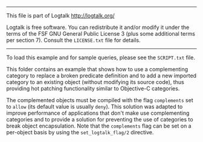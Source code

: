 ________________________________________________________________________

This file is part of Logtalk <http://logtalk.org/>  

Logtalk is free software. You can redistribute it and/or modify it under
the terms of the FSF GNU General Public License 3  (plus some additional
terms per section 7).        Consult the `LICENSE.txt` file for details.
________________________________________________________________________


To load this example and for sample queries, please see the `SCRIPT.txt`
file.

This folder contains an example that shows how to use a complementing
category to replace a broken predicate definition and to add a new imported
category to an existing object (without modifying its source code), thus
providing hot patching functionality similar to Objective-C categories.

The complemented objects must be compiled with the flag `complements` set
to `allow` (its default value is usually `deny`). This solution was adapted
to improve performance of applications that don't make use complementing
categories and to provide a solution for preventing the use of categories
to break object encapsulation. Note that the `complements` flag can be set
on a per-object basis by using the `set_logtalk_flag/2` directive.
